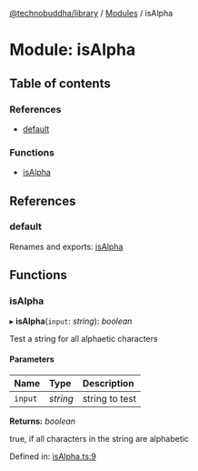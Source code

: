 [@technobuddha/library](../..) / [Modules](../Modules.md) / isAlpha

# Module: isAlpha

## Table of contents

### References

- [default](isalpha.md#default)

### Functions

- [isAlpha](isalpha.md#isalpha)

## References

### default

Renames and exports: [isAlpha](isalpha.md#isalpha)

## Functions

### isAlpha

▸ **isAlpha**(`input`: *string*): *boolean*

Test a string for all alphaetic characters

#### Parameters

| Name | Type | Description |
| :------ | :------ | :------ |
| `input` | *string* | string to test |

**Returns:** *boolean*

true, if all characters in the string are alphabetic

Defined in: [isAlpha.ts:9](../../src/isAlpha.ts#L9)
